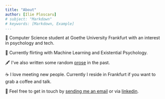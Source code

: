 ```yaml
---
title: "About"
author: [Ilie Ploscaru]
# subject: "Markdown"
# keywords: [Markdown, Example]
...
```


📖 Computer Science student at Goethe University Frankfurt with an interest in psychology and tech.  

🐧 Currently flirting with Machine Learning and Existential Psychology.  

🖋 I've also written some random [prose](/prose) in the past.  

☕ I love meeting new people. Currently I reside in Frankfurt if you want to grab a coffee and talk.

💬 Feel free to get in touch by [sending me an email](mailto:kid@cocaine.ninja) or via [linkedin](https://www.linkedin.com/in/mircea-ilie-ploscaru-a020b584/).

<br/>

<!-- <div class='thingie' style='margin:auto;width:50%;'><div class="github-card" data-github="tzekid" data-width="320" data-height="120" data-theme="default"></div></div> -->
<script src="//phseiff.com/github-cards/widget.js"></script>
